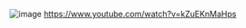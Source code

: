 ![image](https://github.com/MakZwane71/Rotary-encoder/assets/166284246/50d2ea1f-3027-45e2-898c-69d958777247)
https://www.youtube.com/watch?v=kZuEKnMaHps
